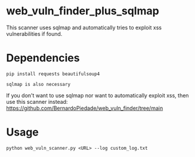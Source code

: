 # web_vuln_finder_plus_sqlmap

This scanner uses sqlmap and automatically tries to exploit xss vulnerabilities if found.

# Dependencies

    pip install requests beautifulsoup4

    sqlmap is also necessary

If you don't want to use sqlmap nor want to automatically exploit xss, then use this scanner instead: https://github.com/BernardoPiedade/web_vuln_finder/tree/main

# Usage

    python web_vuln_scanner.py <URL> --log custom_log.txt
